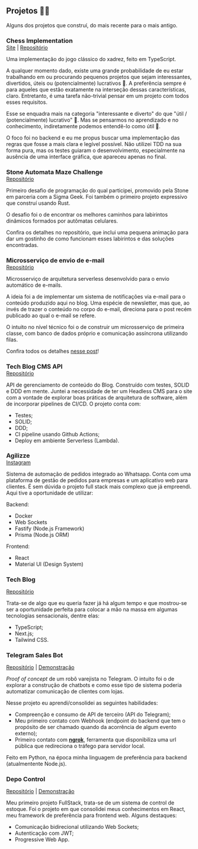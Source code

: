 ## Projetos 👨‍💻

Alguns dos projetos que construí, do mais recente para o mais antigo.

<h3 style="margin-bottom: 0;">Chess Implementation</h3>
<span><a href="https://chess-game-52k.pages.dev/" target="_blank">Site</a> | <a href="https://github.com/Felipe-53/chess-game" target="_blank">Repositório</a></span>

Uma implementação do jogo clássico do xadrez, feito em TypeScript.

A qualquer momento dado, existe uma grande probabilidade de eu estar trabalhando em ou procurando pequenos projetos que sejam interessantes, divertidos, úteis ou (potencialmente) lucrativos 👀. A preferência sempre é para aqueles que estão exatamente na interseção dessas características, claro. Entretanto, é uma tarefa não-trivial pensar em um projeto com todos esses requisitos.

Esse se enquadra mais na categoria "interessante e diverto" do que "útil / (potencialmente) lucrativo" 🤣. Mas se pensarmos no aprendizado e no conhecimento, indiretamente podemos entendê-lo como útil 🤔.

O foco foi no backend e eu me propus buscar uma implementação das regras que fosse a mais clara e legível possível. Não utilizei TDD na sua forma pura, mas os testes guiaram o desenvolvimento, especialmente na ausência de uma interface gráfica, que apareceu apenas no final.

<h3 style="margin-bottom: 0;">Stone Automata Maze Challenge</h3>
<a href="https://github.com/Felipe-53/stone-automata-maze-challenge" target="_blank">Repositório</a>

Primeiro desafio de programação do qual participei, promovido pela Stone em parceria com a Sigma Geek. Foi também o primeiro projeto expressivo que construí usando Rust.

O desafio foi o de encontrar os melhores caminhos para labirintos dinâmicos formados por autômatas celulares.

Confira os detalhes no repositório, que inclui uma pequena animação para dar um gostinho de como funcionam esses labirintos e das soluções encontradas.

<h3 style="margin-bottom: 0;">Microsserviço de envio de e-mail</h3>
<a href="https://github.com/Felipe-53/tech-blog-email-service" target="_blank">Repositório</a>

Microsserviço de arquitetura serverless desenvolvido para o envio automático de e-mails.

A ideia foi a de implementar um sistema de notificações via e-mail para o conteúdo produzido aqui no blog. Uma espécie de newsletter, mas que, ao invés de trazer o conteúdo no corpo do e-mail, direciona para o post recém publicado ao qual o e-mail se refere.

O intuito no nível técnico foi o de construir um microsserviço de primeira classe, com banco de dados próprio e comunicação assíncrona utilizando filas.

Confira todos os detalhes [nesse post](https://www.felipebarbosa.dev/artigos/comunicacao-assincrona-entre-microsservicos:-filas)!

<h3 style="margin-bottom: 0;">Tech Blog CMS API</h3>
<a href="https://github.com/Felipe-53/tech-blog-cms-api" target="_blank">Repositório</a>

API de gerenciamento de conteúdo do Blog. Construído com testes, SOLID e DDD em mente.
Juntei a necessidade de ter um Headless CMS para o site com a vontade de explorar boas práticas de arquitetura de software, além de incorporar pipelines de CI/CD. O projeto conta com:

- Testes;
- SOLID;
- DDD;
- CI pipeline usando Github Actions;
- Deploy em ambiente Serverless (Lambda).

<h3 style="margin-bottom: 0;">Agilizze</h3>
<a href="https://www.instagram.com/agilizze.app" target="_blank">Instagram</a>

Sistema de automação de pedidos integrado ao Whatsapp. Conta com uma plataforma de gestão de pedidos para empresas e um aplicativo web para clientes. É sem dúvida o projeto full stack mais complexo que já empreendi. Aqui tive a oportunidade de utilizar:

Backend:

- Docker
- Web Sockets
- Fastify (Node.js Framework)
- Prisma (Node.js ORM)

Frontend:

- React
- Material UI (Design System)

<h3 style="margin-bottom: 0;">Tech Blog</h3>

<span><a href="https://github.com/Felipe-53/tech-blog" target="_blank">Repositório</a></span>

Trata-se de algo que eu queria fazer já há algum tempo e que mostrou-se ser a oportunidade perfeita para colocar a mão na massa em algumas tecnologias sensacionais, dentre elas:

- TypeScript;
- Next.js;
- Tailwind CSS.

<h3 style="margin-bottom: 0">Telegram Sales Bot</h3>

<span><a href="https://github.com/Felipe-53/telegram-sales-bot" target="_blank">Repositório</a> | <a href="https://www.youtube.com/watch?v=DF6d808ugj8" target="_blank">Demonstração</a></span>

_Proof of concept_ de um robô varejista no Telegram. O intuito foi o de explorar a construção de chatbots e como esse tipo de sistema poderia automatizar comunicação de clientes com lojas.

Nesse projeto eu aprendi/consolidei as seguintes habilidades:

- Compreenção e consumo de API de terceiro (API do Telegram);
- Meu primeiro contato com Webhook (endpoint do backend que tem o propósito de ser chamado quando da acorrência de algum evento externo);
- Primeiro contato com **<a href="https://ngrok.com/" target="_blank">ngrok</a>**, ferramenta que disponibiliza uma url pública que redireciona o tráfego para servidor local.

Feito em Python, na época minha linguagem de preferência para backend (atualmentente Node.js).

<h3 style="margin-bottom: 0">Depo Control</h3>

<span><a href="https://github.com/Felipe-53/depo-control" target="_blank">Repositório</a> | <a href="https://www.notion.so/depo-control-project-ff31e90150b84594b1424fc72265df23" target="_blank">Demonstração</a></span>

Meu primeiro projeto FullStack, trata-se de um sistema de control de estoque. Foi o projeto em que consolidei meus conhecimentos em React, meu framework de preferência para frontend web. Alguns destaques:

- Comunicação bidirecional utilizando Web Sockets;
- Autenticação com JWT;
- Progressive Web App.
